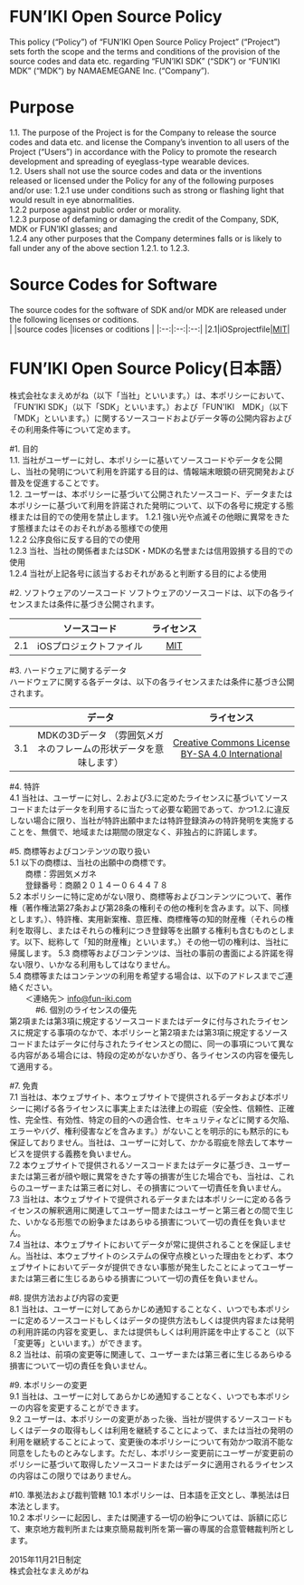 
# FUN’IKI Open Source Policy
This policy (“Policy”) of “FUN’IKI Open Source Policy Project” (“Project”) sets forth the scope and the terms and conditions of the provision of the source codes and data etc. regarding “FUN’IKI SDK” (“SDK”) or “FUN’IKI MDK” (“MDK”) by NAMAEMEGANE Inc. (“Company”).

# Purpose
1.1. The purpose of the Project is for the Company to release the source codes and data etc. and license the Company’s invention to all users of the Project (“Users”) in accordance with the Policy to promote the research development and spreading of eyeglass-type wearable devices.  
1.2. Users shall not use the source codes and data or the inventions released or licensed under the Policy for any of the following purposes and/or use: 
1.2.1 use under conditions such as strong or flashing light that would result in eye abnormalities.   
1.2.2 purpose against public order or morality.  
1.2.3 purpose of defaming or damaging the credit of the Company, SDK, MDK or FUN’IKI glasses; and     
1.2.4 any other purposes that the Company determines falls or is likely to fall under any of the above section 1.2.1. to 1.2.3. 

# Source Codes for Software
The source codes for the software of SDK and/or MDK are released under the following licenses or coditions.  
| |source codes |licenses or coditions |
|:--:|:--:|:--:|
|2.1|iOSprojectfile|[MIT](https://opensource.org/licenses/MIT "MIT")|



#



# FUN’IKI Open Source Policy(日本語）
株式会社なまえめがね（以下「当社」といいます。）は、本ポリシーにおいて、「FUN’IKI SDK」（以下「SDK」といいます。）および「FUN'IKI　MDK」（以下「MDK」といいます。）に関するソースコードおよびデータ等の公開内容およびその利用条件等について定めます。

#1. 目的  
1.1. 当社がユーザーに対し、本ポリシーに基いてソースコードやデータを公開し、当社の発明について利用を許諾する目的は、情報端末眼鏡の研究開発および普及を促進することです。  
1.2. ユーザーは、本ポリシーに基づいて公開されたソースコード、データまたは本ポリシーに基づいて利用を許諾された発明について、以下の各号に規定する態様または目的での使用を禁止します。 
1.2.1 強い光や点滅その他眼に異常をきたす態様またはそのおそれがある態様での使用   
1.2.2 公序良俗に反する目的での使用  
1.2.3 当社、当社の関係者またはSDK・MDKの名誉または信用毀損する目的での使用     
1.2.4 当社が上記各号に該当するおそれがあると判断する目的による使用  


#2. ソフトウェアのソースコード
ソフトウェアのソースコードは、以下の各ライセンスまたは条件に基づき公開されます。  

| |ソースコード |ライセンス |
|:--:|:--:|:--:|
|2.1|iOSプロジェクトファイル|[MIT](https://opensource.org/licenses/MIT "MIT")|


#3. ハードウェアに関するデータ  
ハードウェアに関する各データは、以下の各ライセンスまたは条件に基づき公開されます。  

| |データ|ライセンス|
|:--:|:--:|:--:|
|3.1|MDKの3Dデータ （雰囲気メガネのフレームの形状データを意味します）|[Creative Commons License BY-SA 4.0 International](https://creativecommons.org/licenses/by-sa/4.0/ "Creative Commons License BY-SA 4.0 International")|

#4. 特許  
4.1 当社は、ユーザーに対し、2.および3.に定めたライセンスに基づいてソースコードまたはデータを利用するに当たって必要な範囲であって、かつ1.2.に違反しない場合に限り、当社が特許出願中または特許登録済みの特許発明を実施することを、無償で、地域または期間の限定なく、非独占的に許諾します。  

#5. 商標等およびコンテンツの取り扱い  
5.1 以下の商標は、当社の出願中の商標です。  
　　商標：雰囲気メガネ  
　　登録番号：商願２０１４ー０６４４７８  
5.2 本ポリシーに特に定めがない限り、商標等およびコンテンツについて、著作権（著作権法第27条および第28条の権利その他の権利を含みます。以下、同様とします。）、特許権、実用新案権、意匠権、商標権等の知的財産権（それらの権利を取得し、またはそれらの権利につき登録等を出願する権利も含むものとします。以下、総称して「知的財産権」といいます。）その他一切の権利は、当社に帰属します。 
5.3 商標等およびコンテンツは、当社の事前の書面による許諾を得ない限り、いかなる利用もしてはなりません。  
5.4 商標等またはコンテンツの利用を希望する場合は、以下のアドレスまでご連絡ください。  
　　＜連絡先＞ info@fun-iki.com  
　　　
#6. 個別のライセンスの優先  
第2項または第3項に規定するソースコードまたはデータに付与されたライセンスに規定する事項のなかで、本ポリシーと第2項または第3項に規定するソースコードまたはデータに付与されたライセンスとの間に、同一の事項について異なる内容がある場合には、特段の定めがないかぎり、各ライセンスの内容を優先して適用する。  

#7. 免責  
7.1 当社は、本ウェブサイト、本ウェブサイトで提供されるデータおよび本ポリシーに掲げる各ライセンスに事実上または法律上の瑕疵（安全性、信頼性、正確性、完全性、有効性、特定の目的への適合性、セキュリティなどに関する欠陥、エラーやバグ、権利侵害などを含みます。）がないことを明示的にも黙示的にも保証しておりません。当社は、ユーザーに対して、かかる瑕疵を除去して本サービスを提供する義務を負いません。  
7.2 本ウェブサイトで提供されるソースコードまたはデータに基づき、ユーザーまたは第三者が顔や眼に異常をきたす等の損害が生じた場合でも、当社は、これらのユーザーまたは第三者に対し、その損害について一切責任を負いません。  
7.3 当社は、本ウェブサイトで提供されるデータまたは本ポリシーに定める各ライセンスの解釈適用に関連してユーザー間またはユーザーと第三者との間で生じた、いかなる形態での紛争またはあらゆる損害について一切の責任を負いません。  
7.4 当社は、本ウェブサイトにおいてデータが常に提供されることを保証しません。当社は、本ウェブサイトのシステムの保守点検といった理由をとわず、本ウェブサイトにおいてデータが提供できない事態が発生したことによってユーザーまたは第三者に生じるあらゆる損害について一切の責任を負いません。 

#8. 提供方法および内容の変更  
8.1 当社は、ユーザーに対してあらかじめ通知することなく、いつでも本ポリシーに定めるソースコードもしくはデータの提供方法もしくは提供内容または発明の利用許諾の内容を変更し、または提供もしくは利用許諾を中止すること（以下「変更等」といいます。）ができます。  
8.2 当社は、前項の変更等に関連して、ユーザーまたは第三者に生じるあらゆる損害について一切の責任を負いません。  

#9. 本ポリシーの変更  
9.1 当社は、ユーザーに対してあらかじめ通知することなく、いつでも本ポリシーの内容を変更することができます。  
9.2 ユーザーは、本ポリシーの変更があった後、当社が提供するソースコードもしくはデータの取得もしくは利用を継続することによって、または当社の発明の利用を継続することによって、変更後の本ポリシーについて有効かつ取消不能な同意をしたものとみなします。ただし、本ポリシー変更前にユーザーが変更前のポリシーに基づいて取得したソースコードまたはデータに適用されるライセンスの内容はこの限りではありません。  

#10. 準拠法および裁判管轄
10.1 本ポリシーは、日本語を正文とし、準拠法は日本法とします。  
10.2 本ポリシーに起因し、または関連する一切の紛争については、訴額に応じて、東京地方裁判所または東京簡易裁判所を第一審の専属的合意管轄裁判所とします。  

2015年11月21日制定  
株式会社なまえめがね
